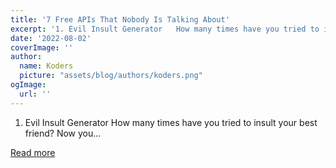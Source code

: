 ```yaml
---
title: '7 Free APIs That Nobody Is Talking About'
excerpt: '1. Evil Insult Generator   How many times have you tried to insult your best friend? Now you...'
date: '2022-08-02'
coverImage: ''
author:
  name: Koders
  picture: "assets/blog/authors/koders.png"
ogImage:
  url: ''
---
```


1. Evil Insult Generator   How many times have you tried to insult your best friend? Now you...

[Read more](https://dev.to/devsimc/7-free-apis-that-nobody-is-talking-about-o4g)

